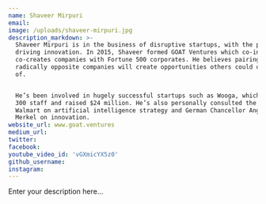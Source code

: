 ```yaml
---
name: Shaveer Mirpuri
email:
image: /uploads/shaveer-mirpuri.jpg
description_markdown: >-
  Shaveer Mirpuri is in the business of disruptive startups, with the purpose of
  driving innovation. In 2015, Shaveer formed GOAT Ventures which co-invests and
  co-creates companies with Fortune 500 corporates. He believes pairing
  radically opposite companies will create opportunities others could only dream
  of.


  He’s been involved in hugely successful startups such as Wooga, which grew to
  300 staff and raised $24 million. He’s also personally consulted the CEO of
  Walmart on artificial intelligence strategy and German Chancellor Angela
  Merkel on innovation.
website_url: www.goat.ventures
medium_url:
twitter:
facebook:
youtube_video_id: 'vGXmicYX5z0'
github_username:
instagram:
---
```


Enter your description here...
